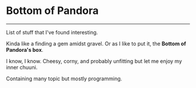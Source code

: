 # Bottom of Pandora

---

List of stuff that I've found interesting.

Kinda like a finding a gem amidst gravel. Or as I like to put it, the **Bottom of Pandora's box**.

I know, I know. Cheesy, corny, and probably unfitting but let me enjoy my inner chuuni.

Containing many topic but mostly programming.

